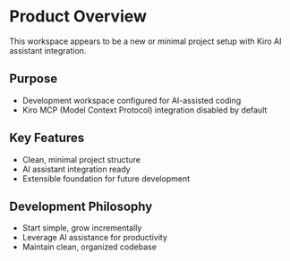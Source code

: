 # Product Overview

This workspace appears to be a new or minimal project setup with Kiro AI assistant integration.

## Purpose
- Development workspace configured for AI-assisted coding
- Kiro MCP (Model Context Protocol) integration disabled by default

## Key Features
- Clean, minimal project structure
- AI assistant integration ready
- Extensible foundation for future development

## Development Philosophy
- Start simple, grow incrementally
- Leverage AI assistance for productivity
- Maintain clean, organized codebase